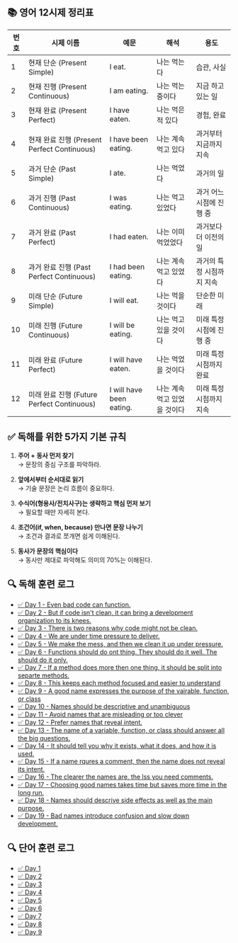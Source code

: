 ## 📚 영어 12시제 정리표

| 번호 | 시제 이름                                   | 예문                     | 해석                         | 용도                      |
| ---- | ------------------------------------------- | ------------------------ | ---------------------------- | ------------------------- |
| 1    | 현재 단순 (Present Simple)                  | I eat.                   | 나는 먹는다                  | 습관, 사실                |
| 2    | 현재 진행 (Present Continuous)              | I am eating.             | 나는 먹는 중이다             | 지금 하고 있는 일         |
| 3    | 현재 완료 (Present Perfect)                 | I have eaten.            | 나는 먹은 적 있다            | 경험, 완료                |
| 4    | 현재 완료 진행 (Present Perfect Continuous) | I have been eating.      | 나는 계속 먹고 있다          | 과거부터 지금까지 지속    |
| 5    | 과거 단순 (Past Simple)                     | I ate.                   | 나는 먹었다                  | 과거의 일                 |
| 6    | 과거 진행 (Past Continuous)                 | I was eating.            | 나는 먹고 있었다             | 과거 어느 시점에 진행 중  |
| 7    | 과거 완료 (Past Perfect)                    | I had eaten.             | 나는 이미 먹었었다           | 과거보다 더 이전의 일     |
| 8    | 과거 완료 진행 (Past Perfect Continuous)    | I had been eating.       | 나는 계속 먹고 있었다        | 과거의 특정 시점까지 지속 |
| 9    | 미래 단순 (Future Simple)                   | I will eat.              | 나는 먹을 것이다             | 단순한 미래               |
| 10   | 미래 진행 (Future Continuous)               | I will be eating.        | 나는 먹고 있을 것이다        | 미래 특정 시점에 진행 중  |
| 11   | 미래 완료 (Future Perfect)                  | I will have eaten.       | 나는 먹었을 것이다           | 미래 특정 시점까지 완료   |
| 12   | 미래 완료 진행 (Future Perfect Continuous)  | I will have been eating. | 나는 계속 먹고 있었을 것이다 | 미래 특정 시점까지 지속   |

## ✅ 독해를 위한 5가지 기본 규칙

1. **주어 + 동사 먼저 찾기**  
   → 문장의 중심 구조를 파악하라.

2. **앞에서부터 순서대로 읽기**  
   → 기술 문장은 논리 흐름이 중요하다.

3. **수식어(형용사/전치사구)는 생략하고 핵심 먼저 보기**  
   → 필요할 때만 자세히 본다.

4. **조건어(if, when, because) 만나면 문장 나누기**  
   → 조건과 결과로 쪼개면 쉽게 이해된다.

5. **동사가 문장의 핵심이다**  
   → 동사만 제대로 파악해도 의미의 70%는 이해된다.

## 🔍 독해 훈련 로그

- [✅ Day 1 - Even bad code can function.](logs/day1.md)
- [✅ Day 2 - But if code isn't clean, it can bring a development organization to its knees.](logs/day2.md)
- [✅ Day 3 - There is two reasons why code might not be clean.](logs/day3.md)
- [✅ Day 4 - We are under time pressure to deliver.](logs/day4.md)
- [✅ Day 5 - We make the mess, and then we clean it up under pressure.](logs/day5.md)
- [✅ Day 6 - Functions should do ont thing. They should do it well. The should do it only.](logs/day6.md)
- [✅ Day 7 - If a method does more then one thing, it should be split into separte methods.](logs/day7.md)
- [✅ Day 8 - This keeps each method focused and easier to understand](logs/day8.md)
- [✅ Day 9 - A good name expresses the purpose of the vairable, function, or class](logs/day9.md)
- [✅ Day 10 - Names should be descriptive and unambiguous](logs/day10.md)
- [✅ Day 11 - Avoid names that are misleading or too clever](logs/day11.md)
- [✅ Day 12 - Prefer names that reveal intent.](logs/day12.md)
- [✅ Day 13 - The name of a variable, function, or class should answer all the big questions.](logs/day13.md)
- [✅ Day 14 - It should tell you why it exists, what it does, and how it is used.](logs/day14.md)
- [✅ Day 15 - If a name rqures a comment, then the name does not reveal its intent.](logs/day15.md)
- [✅ Day 16 - The clearer the names are, the lss you need comments.](logs/day16.md)
- [✅ Day 17 - Choosing good names takes time but saves more time in the long run.](logs/day17.md)
- [✅ Day 18 - Names should descrive side effects as well as the main purpose.](logs/day18.md)
- [✅ Day 19 - Bad names introduce confusion and slow down development.](logs/day19.md)

## 🔍 단어 훈련 로그

- [✅ Day 1](word/day1.md)
- [✅ Day 2](word/day2.md)
- [✅ Day 3](word/day3.md)
- [✅ Day 4](word/day4.md)
- [✅ Day 5](word/day5.md)
- [✅ Day 6](word/day6.md)
- [✅ Day 7](word/day7.md)
- [✅ Day 8](word/day8.md)
- [✅ Day 9](word/day9.md)
